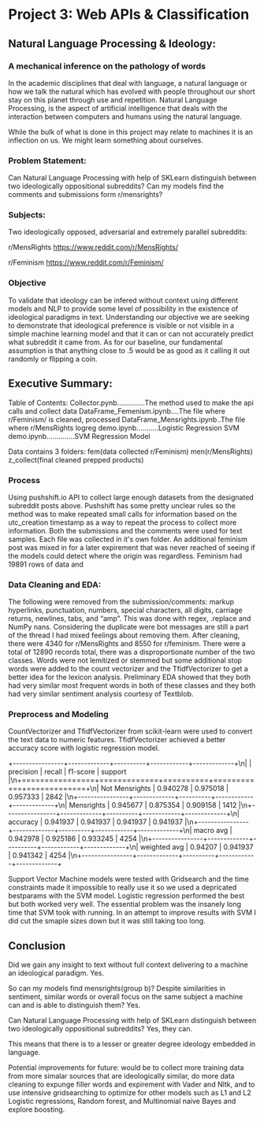# Project 3: Web APIs & Classification
## Natural Language Processing & Ideology:
### A mechanical inference on the pathology of words

In the academic disciplines that deal with language, a natural language or how we talk the natural which has evolved with people throughout our short stay on this planet through use and repetition. Natural Language Processing, is the aspect of artificial intelligence that deals with the interaction between computers and humans using the natural language.

While the bulk of what is done in this project may relate to machines it is an inflection on us. We might learn something about ourselves. 

### Problem Statement:

Can Natural Language Processing with help of SKLearn distinguish between two ideologically oppositional subreddits? Can my models find the comments and submissions form r/mensrights?

### Subjects:

Two ideologically opposed, adversarial and extremely parallel subreddits:

r/MensRights
https://www.reddit.com/r/MensRights/

r/Feminism
https://www.reddit.com/r/Feminism/

### Objective
To validate that ideology can be infered without context using different models and NLP to provide some level of possibility in the existence of ideological paradigms in text. Understanding our objective we are seeking to demonstrate that ideological preference is visible or not visible in a simple machine learning model and that it can or can not accurately predict what subreddit it came from. As for our baseline, our fundamental assumption is that anything close to .5 would be as good as it calling it out randomly or flipping a coin. 


## Executive Summary:

Table of Contents:
Collector.pynb..............The method used to make the api calls and collect data
DataFrame_Femenism.ipynb....The file where r/Feminism/ is cleaned, processed
DataFrame_Mensrights.ipynb..The file where r/MensRights 
logreg demo.ipynb...........Logistic Regression
SVM demo.ipynb..............SVM Regression Model

Data contains 3 folders:
fem(data collected r/Feminism) 
men(r/MensRights) 
z_collect(final cleaned prepped products)

### Process

Using pushshift.io API to collect large enough datasets from the designated subreddit posts above. Pushshift has some pretty unclear rules so the method was to make repeated small calls for information based on the utc_creation timestamp as a way to repeat the process to collect more information. Both the submissions and the comments were used for text samples. Each file was collected in it's own folder. An additional feminism post was mixed in for a later expirement that was never reached of seeing if the models could detect where the origin was regardless. Feminism had 19891 rows of data and 


### Data Cleaning and EDA:

The following were removed from the submission/comments: markup hyperlinks, punctuation, numbers, special characters, all digits, carriage returns, newlines, tabs, and “amp”. This was done with regex, .replace and NumPy nans. Considering the duplicate were bot messages are still a part of the thread I had mixed feelings about removing them.  After cleaning, there were 4340 for r/MensRights and 8550 for r/feminism. There were a total of 12890 records total, there was a disproportionate number of the two classes. Words were not lemitized or stemmed but some additional stop words were added to the count vectorizer and the TfidfVectorizer to get a better idea for the lexicon analysis. Preliminary EDA showed that they both had very similar most frequent words in both of these classes and they both had very similar sentiment analysis courtesy of Textblob.


### Preprocess and Modeling 
CountVectorizer and TfidfVectorizer from scikit-learn were used to convert the text data to numeric features. TfidfVectorizer achieved a better accuracy score with logistic regression model.

+----------------+-------------+----------+------------+-------------+\n|                |   precision |   recall |   f1-score |     support |\n+================+=============+==========+============+=============+\n| Not Mensrights |    0.940278 | 0.975018 |   0.957333 | 2842        |\n+----------------+-------------+----------+------------+-------------+\n| Mensrights     |    0.945677 | 0.875354 |   0.909158 | 1412        |\n+----------------+-------------+----------+------------+-------------+\n| accuracy       |    0.941937 | 0.941937 |   0.941937 |    0.941937 |\n+----------------+-------------+----------+------------+-------------+\n| macro avg      |    0.942978 | 0.925186 |   0.933245 | 4254        |\n+----------------+-------------+----------+------------+-------------+\n| weighted avg   |    0.94207  | 0.941937 |   0.941342 | 4254        |\n+----------------+-------------+----------+------------+-------------+

Support Vector Machine models were tested with Gridsearch and the time constraints made it impossible to really use it so we used a depricated bestparams with the SVM model. Logistic regression performed the best but both worked very well. The essential problem was the insanely long time that SVM took with running. In an attempt to improve results with SVM I did cut the smaple sizes down but it was still taking too long. 

## Conclusion

Did we gain any insight to text without full context delivering to a machine an ideological paradigm. Yes.
 
So can my models find mensrights(group b)? Despite similarities in sentiment, similar words or overall focus on the same subject a machine
can and is able to distinguish them? Yes.

Can Natural Language Processing with help of SKLearn distinguish between two ideologically oppositional subreddits? Yes, they can.

This means that there is to a lesser or greater degree ideology embedded in language.

Potential improvements for future: would be to collect more training data from more simalar sources that are ideologically similar, do more data cleaning to expunge filler words and expirement with Vader and Nltk, and to use intensive gridsearching to optimize for other models such as L1 and L2 Logistic regressions, Random forest, and Multinomial naive Bayes and explore boosting.

















